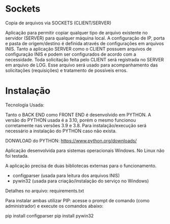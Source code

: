 # Sockets
 Copia de arquivos via SOCKETS (CLIENT/SERVER)
 
 Aplicação para permitir copiar qualquer tipo de arquivo existente no servidor (SERVER) para qualquer máquina local. A configuração de IP, porta e pasta de origem/destino é definida através de configurações em arquivos INIS. Tanto a aplicação SERVER como o CLIENT possuem arquivos de configuração INIS e podem ser configurados de acordo com a necessidade. Toda solicitação feita pelo CLIENT será registrada no SERVER em arquivo de LOG. Esse arquivo será usado para acompanhamento das solicitações (requisições) e tratamento de possíveis erros.
 
 # Instalação
 
 Tecnologia Usada:
 
 Tanto o BACK END como FRONT END é desenvolvido em PYTHON. A versão do PYTHON usada é a 3.10, porém o mesmo funcionou corretamente nas versões 3.9 e 3.8. Para instalação/execução será necessário a instalação do PYTHON caso não exista. 

DONWLOAD do PYTHON: https://www.python.org/downloads/

Aplicação desenvolvida para sistemas operacionais Windows. No Linux não foi testada. 

A aplicação precisa de duas bibliotecas externas para o funcionamento. 

- configparser (usada para leitura dos arquivos INIS) 
- pywin32 (usada para criação/instalação do serviço no Windows)

Detalhes no arquivo: requirements.txt

Para instalar ambas utilizar PIP: acesse o prompt de comando (como administrador) e execute os comandos abaixo:

pip install configparser 
pip install pywin32

 
